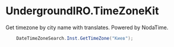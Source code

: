 # UndergroundIRO.TimeZoneKit

Get timezone by city name with translates. Powered by NodaTime.

```csharp
    DateTimeZoneSearch.Inst.GetTimeZone("Киев");

```
